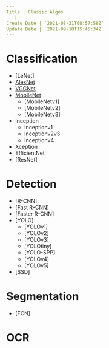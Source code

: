 ```yaml
---
Title | Classic Algos
-- | --
Create Date | `2021-08-31T08:57:58Z`
Update Date | `2021-09-10T15:45:34Z`
---
```

# Classification
- [LeNet]
- [AlexNet](/AlexNet)
- [VGGNet](/VGGNet)
- [MobileNet](/MobileNet)
  - [MobileNetv1]
  - [MobileNetv2]
  - [MobileNetv3]
- Inception
  - Inceptionv1
  - Inceptionv2v3
  - Inceptionv4
- Xception
- EfficientNet
- [ResNet]
# Detection
- [R-CNN]
- [Fast R-CNN]
- [Faster R-CNN]
- [YOLO]
  - [YOLOv1]
  - [YOLOv2]
  - [YOLOv3]
  - [YOLOtiny]
  - [YOLO-SPP]
  - [YOLOv4]
  - [YOLOv5]
- [SSD]
# Segmentation
- [FCN]
# OCR

